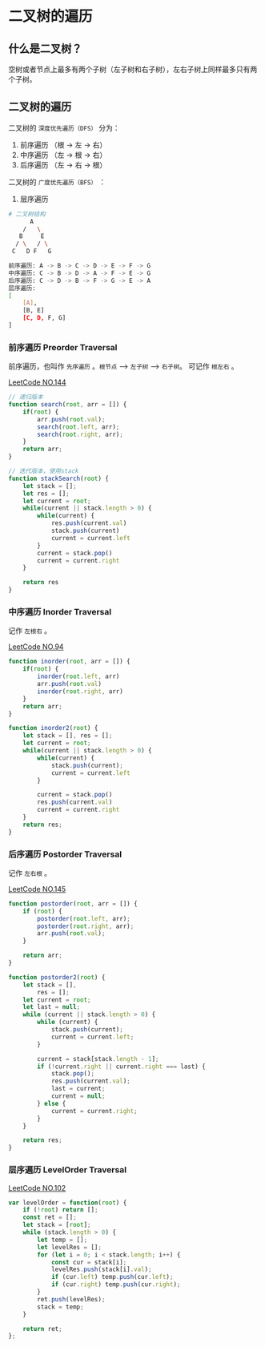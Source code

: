 # 二叉树的遍历

## 什么是二叉树？

空树或者节点上最多有两个子树（左子树和右子树），左右子树上同样最多只有两个子树。

## 二叉树的遍历

二叉树的 `深度优先遍历（DFS）` 分为：

1. 前序遍历 （根 -> 左 -> 右）
2. 中序遍历 （左 -> 根 -> 右）
3. 后序遍历 （左 -> 右 -> 根）

二叉树的 `广度优先遍历（BFS）` ：

1. 层序遍历

```bash
# 二叉树结构
      A
    /   \
   B     E
  / \   / \
 C   D F   G

前序遍历: A -> B -> C -> D -> E -> F -> G
中序遍历: C -> B -> D -> A -> F -> E -> G
后序遍历: C -> D -> B -> F -> G -> E -> A
层序遍历: 
[
    [A],
    [B, E]
    [C, D, F, G]
]
```

### 前序遍历 Preorder Traversal

前序遍历，也叫作 `先序遍历` 。`根节点` --> `左子树` --> `右子树`。 可记作 `根左右` 。

[LeetCode NO.144](https://leetcode-cn.com/problems/binary-tree-preorder-traversal/)

```js
// 递归版本
function search(root, arr = []) {
    if(root) {
        arr.push(root.val);
        search(root.left, arr);
        search(root.right, arr);
    }
    return arr;
}

// 迭代版本，使用stack
function stackSearch(root) {
    let stack = [];
    let res = [];
    let current = root;
    while(current || stack.length > 0) {
        while(current) {
            res.push(current.val)
            stack.push(current)
            current = current.left
        }
        current = stack.pop()
        current = current.right
    }

    return res
}
```

### 中序遍历 Inorder Traversal

记作 `左根右` 。

[LeetCode NO.94](https://leetcode-cn.com/problems/binary-tree-inorder-traversal/)

```js
function inorder(root, arr = []) {
    if(root) {
        inorder(root.left, arr)
        arr.push(root.val)
        inorder(root.right, arr)
    }
    return arr;
}

function inorder2(root) {
    let stack = [], res = [];
    let current = root;
    while(current || stack.length > 0) {
        while(current) {
            stack.push(current);
            current = current.left
        }

        current = stack.pop()
        res.push(current.val)
        current = current.right
    }
    return res;
}
```

### 后序遍历 Postorder Traversal

记作 `左右根` 。

[LeetCode NO.145](https://leetcode-cn.com/problems/binary-tree-postorder-traversal/)

```js
function postorder(root, arr = []) {
    if (root) {
        postorder(root.left, arr);
        postorder(root.right, arr);
        arr.push(root.val);
    }

    return arr;
}

function postorder2(root) {
    let stack = [],
        res = [];
    let current = root;
    let last = null;
    while (current || stack.length > 0) {
        while (current) {
            stack.push(current);
            current = current.left;
        }

        current = stack[stack.length - 1];
        if (!current.right || current.right === last) {
            stack.pop();
            res.push(current.val);
            last = current;
            current = null;
        } else {
            current = current.right;
        }
    }

    return res;
}
```

### 层序遍历 LevelOrder Traversal

[LeetCode NO.102](https://leetcode-cn.com/problems/binary-tree-level-order-traversal/)

```js
var levelOrder = function(root) {
    if (!root) return [];
    const ret = [];
    let stack = [root];
    while (stack.length > 0) {
        let temp = [];
        let levelRes = [];
        for (let i = 0; i < stack.length; i++) {
            const cur = stack[i];
            levelRes.push(stack[i].val);
            if (cur.left) temp.push(cur.left);
            if (cur.right) temp.push(cur.right);
        }
        ret.push(levelRes);
        stack = temp;
    }

    return ret;
};
```